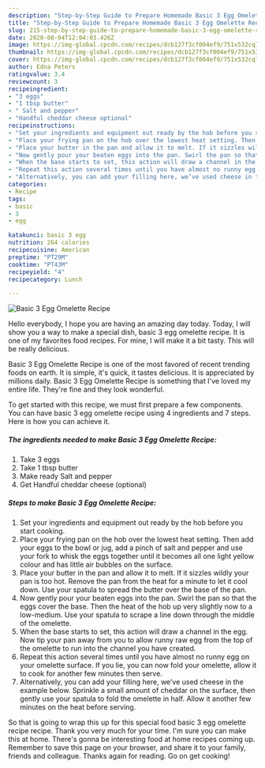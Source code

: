 ```yaml
---
description: "Step-by-Step Guide to Prepare Homemade Basic 3 Egg Omelette Recipe"
title: "Step-by-Step Guide to Prepare Homemade Basic 3 Egg Omelette Recipe"
slug: 215-step-by-step-guide-to-prepare-homemade-basic-3-egg-omelette-recipe
date: 2020-08-04T12:04:03.426Z
image: https://img-global.cpcdn.com/recipes/dcb127f3cf004ef9/751x532cq70/basic-3-egg-omelette-recipe-recipe-main-photo.jpg
thumbnail: https://img-global.cpcdn.com/recipes/dcb127f3cf004ef9/751x532cq70/basic-3-egg-omelette-recipe-recipe-main-photo.jpg
cover: https://img-global.cpcdn.com/recipes/dcb127f3cf004ef9/751x532cq70/basic-3-egg-omelette-recipe-recipe-main-photo.jpg
author: Edna Peters
ratingvalue: 3.4
reviewcount: 3
recipeingredient:
- "3 eggs"
- "1 tbsp butter"
- " Salt and pepper"
- "Handful cheddar cheese optional"
recipeinstructions:
- "Set your ingredients and equipment out ready by the hob before you start cooking."
- "Place your frying pan on the hob over the lowest heat setting. Then add your eggs to the bowl or jug, add a pinch of salt and pepper and use your fork to whisk the eggs together until it becomes all one light yellow colour and has little air bubbles on the surface."
- "Place your butter in the pan and allow it to melt. If it sizzles wildly your pan is too hot. Remove the pan from the heat for a minute to let it cool down. Use your spatula to spread the butter over the base of the pan."
- "Now gently pour your beaten eggs into the pan. Swirl the pan so that the eggs cover the base. Then the heat of the hob up very slightly now to a low-medium. Use your spatula to scrape a line down through the middle of the omelette."
- "When the base starts to set, this action will draw a channel in the egg. Now tip your pan away from you to allow runny raw egg from the top of the omelette to run into the channel you have created."
- "Repeat this action several times until you have almost no runny egg on your omelette surface. If you lie, you can now fold your omelette, allow it to cook for another few minutes then serve."
- "Alternatively, you can add your filling here, we’ve used cheese in the example below. Sprinkle a small amount of cheddar on the surface, then gently use your spatula to fold the omelette in half. Allow it another few minutes on the heat before serving."
categories:
- Recipe
tags:
- basic
- 3
- egg

katakunci: basic 3 egg 
nutrition: 264 calories
recipecuisine: American
preptime: "PT29M"
cooktime: "PT43M"
recipeyield: "4"
recipecategory: Lunch

---
```



![Basic 3 Egg Omelette Recipe](https://img-global.cpcdn.com/recipes/dcb127f3cf004ef9/751x532cq70/basic-3-egg-omelette-recipe-recipe-main-photo.jpg)

Hello everybody, I hope you are having an amazing day today. Today, I will show you a way to make a special dish, basic 3 egg omelette recipe. It is one of my favorites food recipes. For mine, I will make it a bit tasty. This will be really delicious.



Basic 3 Egg Omelette Recipe is one of the most favored of recent trending foods on earth. It is simple, it's quick, it tastes delicious. It is appreciated by millions daily. Basic 3 Egg Omelette Recipe is something that I've loved my entire life. They're fine and they look wonderful.


To get started with this recipe, we must first prepare a few components. You can have basic 3 egg omelette recipe using 4 ingredients and 7 steps. Here is how you can achieve it.

<!--inarticleads1-->

##### The ingredients needed to make Basic 3 Egg Omelette Recipe:

1. Take 3 eggs
1. Take 1 tbsp butter
1. Make ready  Salt and pepper
1. Get Handful cheddar cheese (optional)




<!--inarticleads2-->

##### Steps to make Basic 3 Egg Omelette Recipe:

1. Set your ingredients and equipment out ready by the hob before you start cooking.
1. Place your frying pan on the hob over the lowest heat setting. Then add your eggs to the bowl or jug, add a pinch of salt and pepper and use your fork to whisk the eggs together until it becomes all one light yellow colour and has little air bubbles on the surface.
1. Place your butter in the pan and allow it to melt. If it sizzles wildly your pan is too hot. Remove the pan from the heat for a minute to let it cool down. Use your spatula to spread the butter over the base of the pan.
1. Now gently pour your beaten eggs into the pan. Swirl the pan so that the eggs cover the base. Then the heat of the hob up very slightly now to a low-medium. Use your spatula to scrape a line down through the middle of the omelette.
1. When the base starts to set, this action will draw a channel in the egg. Now tip your pan away from you to allow runny raw egg from the top of the omelette to run into the channel you have created.
1. Repeat this action several times until you have almost no runny egg on your omelette surface. If you lie, you can now fold your omelette, allow it to cook for another few minutes then serve.
1. Alternatively, you can add your filling here, we’ve used cheese in the example below. Sprinkle a small amount of cheddar on the surface, then gently use your spatula to fold the omelette in half. Allow it another few minutes on the heat before serving.




So that is going to wrap this up for this special food basic 3 egg omelette recipe recipe. Thank you very much for your time. I'm sure you can make this at home. There's gonna be interesting food at home recipes coming up. Remember to save this page on your browser, and share it to your family, friends and colleague. Thanks again for reading. Go on get cooking!
